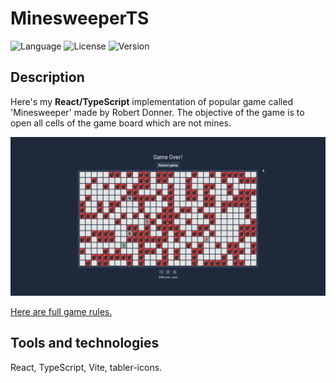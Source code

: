 # MinesweeperTS

![Language](https://img.shields.io/badge/language-TypeScript-3993fa)
![License](https://img.shields.io/github/license/karolstawowski/MinesweeperTS?color=3993fa)
![Version](https://img.shields.io/badge/version-0.0.1-3993fa) <br>

## Description

Here's my <b>React/TypeScript</b> implementation of popular game called 'Minesweeper' made by Robert Donner.
The objective of the game is to open all cells of the game board which are not mines.

<img src="preview.png">

<a href="https://en.wikipedia.org/wiki/Minesweeper_(video_game)">Here are full game rules.</a>

## Tools and technologies

React, TypeScript, Vite, tabler-icons.
